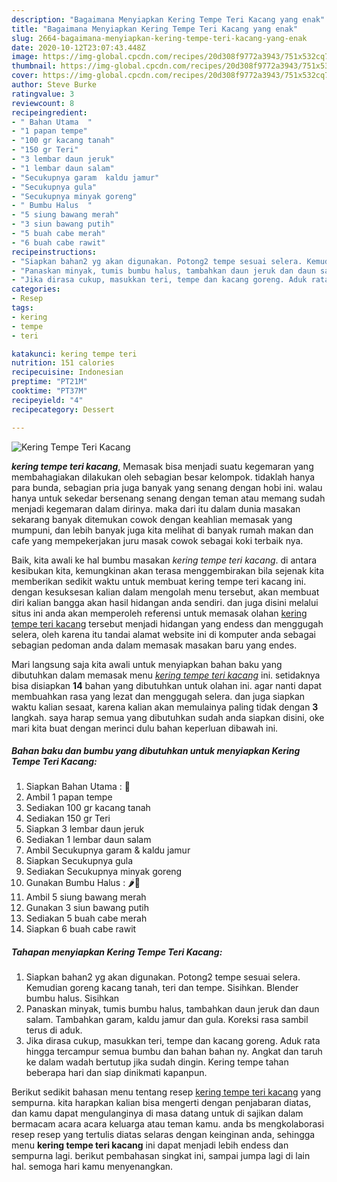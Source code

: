 ```yaml
---
description: "Bagaimana Menyiapkan Kering Tempe Teri Kacang yang enak"
title: "Bagaimana Menyiapkan Kering Tempe Teri Kacang yang enak"
slug: 2664-bagaimana-menyiapkan-kering-tempe-teri-kacang-yang-enak
date: 2020-10-12T23:07:43.448Z
image: https://img-global.cpcdn.com/recipes/20d308f9772a3943/751x532cq70/kering-tempe-teri-kacang-foto-resep-utama.jpg
thumbnail: https://img-global.cpcdn.com/recipes/20d308f9772a3943/751x532cq70/kering-tempe-teri-kacang-foto-resep-utama.jpg
cover: https://img-global.cpcdn.com/recipes/20d308f9772a3943/751x532cq70/kering-tempe-teri-kacang-foto-resep-utama.jpg
author: Steve Burke
ratingvalue: 3
reviewcount: 8
recipeingredient:
- " Bahan Utama  "
- "1 papan tempe"
- "100 gr kacang tanah"
- "150 gr Teri"
- "3 lembar daun jeruk"
- "1 lembar daun salam"
- "Secukupnya garam  kaldu jamur"
- "Secukupnya gula"
- "Secukupnya minyak goreng"
- " Bumbu Halus  "
- "5 siung bawang merah"
- "3 siun bawang putih"
- "5 buah cabe merah"
- "6 buah cabe rawit"
recipeinstructions:
- "Siapkan bahan2 yg akan digunakan. Potong2 tempe sesuai selera. Kemudian goreng kacang tanah, teri dan tempe. Sisihkan. Blender bumbu halus. Sisihkan"
- "Panaskan minyak, tumis bumbu halus, tambahkan daun jeruk dan daun salam. Tambahkan garam, kaldu jamur dan gula. Koreksi rasa sambil terus di aduk."
- "Jika dirasa cukup, masukkan teri, tempe dan kacang goreng. Aduk rata hingga tercampur semua bumbu dan bahan bahan ny. Angkat dan taruh ke dalam wadah bertutup jika sudah dingin. Kering tempe tahan beberapa hari dan siap dinikmati kapanpun."
categories:
- Resep
tags:
- kering
- tempe
- teri

katakunci: kering tempe teri 
nutrition: 151 calories
recipecuisine: Indonesian
preptime: "PT21M"
cooktime: "PT37M"
recipeyield: "4"
recipecategory: Dessert

---
```



![Kering Tempe Teri Kacang](https://img-global.cpcdn.com/recipes/20d308f9772a3943/751x532cq70/kering-tempe-teri-kacang-foto-resep-utama.jpg)

<b><i>kering tempe teri kacang</i></b>, Memasak bisa menjadi suatu kegemaran yang membahagiakan dilakukan oleh sebagian besar kelompok. tidaklah hanya para bunda, sebagian pria juga banyak yang senang dengan hobi ini. walau hanya untuk sekedar bersenang senang dengan teman atau memang sudah menjadi kegemaran dalam dirinya. maka dari itu dalam dunia masakan sekarang banyak ditemukan cowok dengan keahlian memasak yang mumpuni, dan lebih banyak juga kita melihat di banyak rumah makan dan cafe yang mempekerjakan juru masak cowok sebagai koki terbaik nya.



Baik, kita awali ke hal bumbu masakan <i>kering tempe teri kacang</i>. di antara kesibukan kita, kemungkinan akan terasa menggembirakan bila sejenak kita memberikan sedikit waktu untuk membuat kering tempe teri kacang ini. dengan kesuksesan kalian dalam mengolah menu tersebut, akan membuat diri kalian bangga akan hasil hidangan anda sendiri. dan juga disini melalui situs ini anda akan memperoleh referensi untuk memasak olahan <u>kering tempe teri kacang</u> tersebut menjadi hidangan yang endess dan menggugah selera, oleh karena itu tandai alamat website ini di komputer anda sebagai sebagian pedoman anda dalam memasak masakan baru yang endes.


Mari langsung saja kita awali untuk menyiapkan bahan baku yang dibutuhkan dalam memasak menu <u><i>kering tempe teri kacang</i></u> ini. setidaknya bisa disiapkan <b>14</b> bahan yang dibutuhkan untuk olahan ini. agar nanti dapat membuahkan rasa yang lezat dan menggugah selera. dan juga siapkan waktu kalian sesaat, karena kalian akan memulainya paling tidak dengan <b>3</b> langkah. saya harap semua yang dibutuhkan sudah anda siapkan disini, oke mari kita buat dengan merinci dulu bahan keperluan dibawah ini.

<!--inarticleads1-->

##### Bahan baku dan bumbu yang dibutuhkan untuk menyiapkan Kering Tempe Teri Kacang:

1. Siapkan  Bahan Utama : 🥜
1. Ambil 1 papan tempe
1. Sediakan 100 gr kacang tanah
1. Sediakan 150 gr Teri
1. Siapkan 3 lembar daun jeruk
1. Sediakan 1 lembar daun salam
1. Ambil Secukupnya garam &amp; kaldu jamur
1. Siapkan Secukupnya gula
1. Sediakan Secukupnya minyak goreng
1. Gunakan  Bumbu Halus : 🌶🧄
1. Ambil 5 siung bawang merah
1. Gunakan 3 siun bawang putih
1. Sediakan 5 buah cabe merah
1. Siapkan 6 buah cabe rawit




<!--inarticleads2-->

##### Tahapan menyiapkan Kering Tempe Teri Kacang:

1. Siapkan bahan2 yg akan digunakan. Potong2 tempe sesuai selera. Kemudian goreng kacang tanah, teri dan tempe. Sisihkan. Blender bumbu halus. Sisihkan
1. Panaskan minyak, tumis bumbu halus, tambahkan daun jeruk dan daun salam. Tambahkan garam, kaldu jamur dan gula. Koreksi rasa sambil terus di aduk.
1. Jika dirasa cukup, masukkan teri, tempe dan kacang goreng. Aduk rata hingga tercampur semua bumbu dan bahan bahan ny. Angkat dan taruh ke dalam wadah bertutup jika sudah dingin. Kering tempe tahan beberapa hari dan siap dinikmati kapanpun.




Berikut sedikit bahasan menu tentang resep <u>kering tempe teri kacang</u> yang sempurna. kita harapkan kalian bisa mengerti dengan penjabaran diatas, dan kamu dapat mengulanginya di masa datang untuk di sajikan dalam bermacam acara acara keluarga atau teman kamu. anda bs mengkolaborasi resep resep yang tertulis diatas selaras dengan keinginan anda, sehingga menu <b>kering tempe teri kacang</b> ini dapat menjadi lebih endess dan sempurna lagi. berikut pembahasan singkat ini, sampai jumpa lagi di lain hal. semoga hari kamu menyenangkan.
